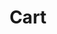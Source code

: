 ---
title: Cart
tags: ["cart", "shopping", "trolley", "basket", "purchase", "buy"]
icon: cart
svg: '<svg xmlns="http://www.w3.org/2000/svg" width="24" height="24" fill="none" viewBox="0 0 24 24" stroke-width="1.5" stroke-linecap="round" stroke-linejoin="round" stroke="currentColor"><path d="M16.5 21a1.5 1.5 0 1 0 0-3 1.5 1.5 0 0 0 0 3m-8 0a1.5 1.5 0 1 0 0-3 1.5 1.5 0 0 0 0 3M3.71 5.4h15.214c1.378 0 2.373 1.27 1.995 2.548l-1.654 5.6C19.01 14.408 18.196 15 17.27 15H8.112c-.927 0-1.742-.593-1.996-1.452zm0 0L3 3"/></svg>'
---